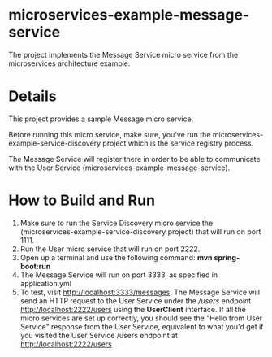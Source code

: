 # microservices-example-message-service
The project implements the Message Service micro service from the microservices architecture example.

# Details

This project provides a sample Message micro service.

Before running this micro service, make sure, you've run the microservices-example-service-discovery project which is the service registry process.

The Message Service will register there in order to be able to communicate with the User Service (microservices-example-message-service). 

# How to Build and Run

1. Make sure to run the Service Discovery micro service the (microservices-example-service-discovery project) that will run on port 1111.
2. Run the User micro service that will run on port 2222.
1. Open up a terminal and use the following command: **mvn spring-boot:run** 
2. The Message Service will run on port 3333, as specified in application.yml
3. To test, visit [http://localhost:3333/messages](http://localhost:3333/messages]). The Message Service will send an HTTP request
to the User Service under the */users* endpoint [http://localhost:2222/users](http://localhost:2222/users) using the **UserClient** interface.
If all the micro services are set up correctly, you should see the "Hello from User Service" response from the User Service, equivalent to what you'd get if you visited the User Service /users endpoint at [http://localhost:2222/users](http://localhost:2222/users) 
